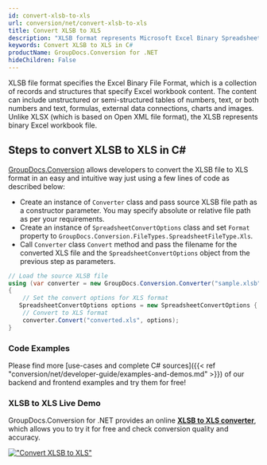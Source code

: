 ```yaml
---
id: convert-xlsb-to-xls
url: conversion/net/convert-xlsb-to-xls
title: Convert XLSB to XLS
description: "XLSB format represents Microsoft Excel Binary Spreadsheet File with .xlsb extension. Learn how to convert XLSB to XLS file programmatically in C# language using GroupDocs.Conversion for .NET library."
keywords: Convert XLSB to XLS in C#
productName: GroupDocs.Conversion for .NET
hideChildren: False
---
```


XLSB file format specifies the Excel Binary File Format, which is a collection of records and structures that specify Excel workbook content. The content can include unstructured or semi-structured tables of numbers, text, or both numbers and text, formulas, external data connections, charts and images. Unlike XLSX (which is based on Open XML file format), the XLSB represents binary Excel workbook file.

## Steps to convert XLSB to XLS in C#

[GroupDocs.Conversion](https://products.groupdocs.com/conversion/net) allows developers to convert the XLSB file to XLS format in an easy and intuitive way just using a few lines of code as described below:

* Create an instance of `Converter` class and pass source XLSB file path as a constructor parameter. You may specify absolute or relative file path as per your requirements. 
* Create an instance of `SpreadsheetConvertOptions` class and set `Format` property to `GroupDocs.Conversion.FileTypes.SpreadsheetFileType.Xls`.
* Call `Converter` class `Convert` method and pass the filename for the converted XLS file and the `SpreadsheetConvertOptions` object from the previous step as parameters.

```csharp
// Load the source XLSB file
using (var converter = new GroupDocs.Conversion.Converter("sample.xlsb"))
{
    // Set the convert options for XLS format
   SpreadsheetConvertOptions options = new SpreadsheetConvertOptions { Format = GroupDocs.Conversion.FileTypes.SpreadsheetFileType.Xls };
    // Convert to XLS format
    converter.Convert("converted.xls", options);
}
```

### Code Examples

Please find more [use-cases and complete C# sources]({{< ref "conversion/net/developer-guide/examples-and-demos.md" >}}) of our backend and frontend examples and try them for free!

### XLSB to XLS Live Demo

GroupDocs.Conversion for .NET provides an online [**XLSB to XLS converter**](https://products.groupdocs.app/conversion/xlsb-to-xls), which allows you to try it for free and check conversion quality and accuracy.

[!["Convert XLSB to XLS"](conversion/net/images/convert-to-xls/convert-xlsb-to-xls.png)](https://products.groupdocs.app/conversion/xlsb-to-xls)